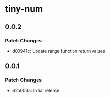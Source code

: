 # tiny-num

## 0.0.2

### Patch Changes

- d00941c: Update range function return values

## 0.0.1

### Patch Changes

- 62b003a: Initial release
